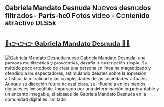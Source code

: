 ## Gabriela Mandato Desnuda N𝚞𝚎vos desn𝚞dos filtr𝚊dos - Parts-hc0 F𝚘tos vid𝚎o - C𝚘ntenido atr𝚊ctivo DLS5k

# <h2><a href="http://mbatjyc.tromn.icu/?c=Gabriela+Mandato+Desnuda">🔗👉👉👉 Gabriela Mandato Desnuda 🔗🔗</a></h2>

[![Gabriela Mandato Desnuda nuevo](https://i.imgur.com/pEAQMta.gif)](http://mbatjyc.tromn.icu/?c=Gabriela+Mandato+Desnuda)
Gabriela Mandato Desnuda, una persona multifacética y provocativa, desafía la descripción simple. Su método poco ortodoxo de crear una persona en línea ha magnetizado y ofendido a los espectadores, estimulando debates sobre la expresión artística, la moralidad y las complejidades de las sociedades virtuales. Aunque su dirección futura no está clara, su influencia en los medios digitales es indiscutible. Impulsado por una determinación inquebrantable y un encanto innegable, el alcance de Gabriela Mandato Desnuda en la comunidad digital es ilimitado.
